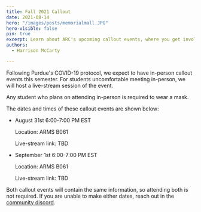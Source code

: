 ```yaml
---
title: Fall 2021 Callout
date: 2021-08-14
hero: "/images/posts/memorialmall.JPG"
hero-visible: false
pin: true
excerpt: Learn about ARC's upcoming callout events, where you get involved in various ongoing projects.
authors:
  - Harrison McCarty

---
```


Following Purdue's COVID-19 protocol, we expect to have in-person callout events this semester. For students uncomfortable meeting in-person, we will host a live-stream session of the event.

Any student who plans on attending in-person is required to wear a mask.

The dates and times of these callout events are shown below:
- August 31st 6:00-7:00 PM EST

  Location: ARMS B061

  Live-stream link: TBD
- September 1st 6:00-7:00 PM EST

  Location: ARMS B061

  Live-stream link: TBD

Both callout events will contain the same information, so attending both is not required. If you are unable to make either dates, reach out in the [community discord](https://discord.gg/xPJfDaztvS).